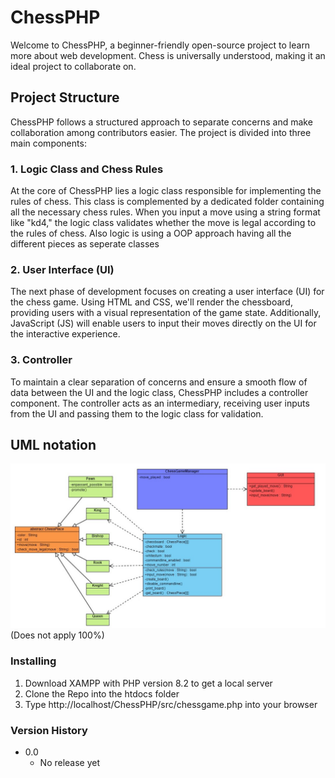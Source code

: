 # ChessPHP

Welcome to ChessPHP, a beginner-friendly open-source project to learn more about web development.
Chess is universally understood, making it an ideal project to collaborate on.

## Project Structure
ChessPHP follows a structured approach to separate concerns and make collaboration among contributors easier. The project is divided into three main components:

### 1. Logic Class and Chess Rules
At the core of ChessPHP lies a logic class responsible for implementing the rules of chess. This class is complemented by a dedicated folder containing all the necessary chess rules. When you input a move using a string format like "kd4," the logic class validates whether the move is legal according to the rules of chess. Also logic is using a OOP approach having all the different pieces as seperate classes

### 2. User Interface (UI)
The next phase of development focuses on creating a user interface (UI) for the chess game. Using HTML and CSS, we'll render the chessboard, providing users with a visual representation of the game state. Additionally, JavaScript (JS) will enable users to input their moves directly on the UI for the interactive experience.

### 3. Controller
To maintain a clear separation of concerns and ensure a smooth flow of data between the UI and the logic class, ChessPHP includes a controller component. The controller acts as an intermediary, receiving user inputs from the UI and passing them to the logic class for validation. 

## UML notation
![Bildbeschreibung](docs/UML-notation.jpg)
(Does not apply 100%)

### Installing

1. Download XAMPP with PHP version 8.2 to get a local server
2. Clone the Repo into the htdocs folder
3. Type http://localhost/ChessPHP/src/chessgame.php into your browser


### Version History

* 0.0
    * No release yet
